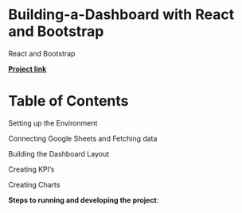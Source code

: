 # Building-a-Dashboard with React and Bootstrap
React and Bootstrap

[**Project link**](https://www.dennismburu.tech/)
# Table of Contents

Setting up the Environment

Connecting Google Sheets and Fetching data

Building the Dashboard Layout

Creating KPI’s

Creating Charts

**Steps to running and developing the project**:
